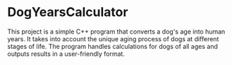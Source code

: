 # DogYearsCalculator
This project is a simple C++ program that converts a dog's age into human years. It takes into account the unique aging process of dogs at different stages of life. The program handles calculations for dogs of all ages and outputs results in a user-friendly format.
